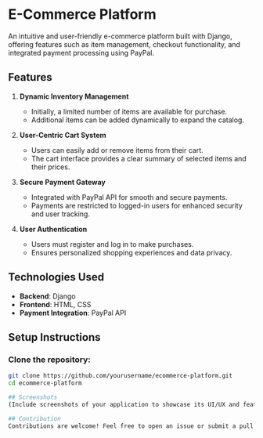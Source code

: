 # E-Commerce Platform  

An intuitive and user-friendly e-commerce platform built with Django, offering features such as item management, checkout functionality, and integrated payment processing using PayPal.  

## Features  

1. **Dynamic Inventory Management**  
   - Initially, a limited number of items are available for purchase.  
   - Additional items can be added dynamically to expand the catalog.  

2. **User-Centric Cart System**  
   - Users can easily add or remove items from their cart.  
   - The cart interface provides a clear summary of selected items and their prices.  

3. **Secure Payment Gateway**  
   - Integrated with PayPal API for smooth and secure payments.  
   - Payments are restricted to logged-in users for enhanced security and user tracking.  

4. **User Authentication**  
   - Users must register and log in to make purchases.  
   - Ensures personalized shopping experiences and data privacy.  

## Technologies Used  

- **Backend**: Django  
- **Frontend**: HTML, CSS  
- **Payment Integration**: PayPal API  

## Setup Instructions  

### Clone the repository:  
```bash
git clone https://github.com/yourusername/ecommerce-platform.git  
cd ecommerce-platform  

## Screenshots
(Include screenshots of your application to showcase its UI/UX and features.)

## Contribution
Contributions are welcome! Feel free to open an issue or submit a pull request.
